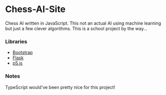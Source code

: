 # Chess-AI-Site
Chess AI written in JavaScript. This not an actual AI using machine learning but just a few clever algorithms. This is a school project by the way...

### Libraries
* [Bootstrap](https://getbootstrap.com/)
* [Flask](https://flask.palletsprojects.com/en/1.1.x/)
* [p5.js](https://p5js.org/)

### Notes
TypeScript would've been pretty nice for this project!
